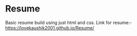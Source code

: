 # Resume
Basic resume build using just html and css.
Link for resume:- https://lovekaushik2001.github.io/Resume/
